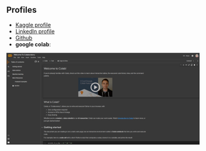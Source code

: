 ## Profiles

- [Kaggle profile](https://www.kaggle.com/mohamedelezabi/)
- [LinkedIn profile](https://www.linkedin.com/in/melezabi/)
- [Github](https://github.com/drmelezabi)
- **google colab**:

<img src="/Tasks/08_15-08-2023/Images/colab.png" alt="collab">
